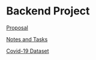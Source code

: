 # Backend Project

[Proposal](https://docs.google.com/document/d/1BdwZFWFfSSjcNo--neUuIj5hWx3hkYwH6CxrvOD7eUM/edit?usp=sharing)

[Notes and Tasks](https://docs.google.com/document/d/1CJQ8bNQejyep2oeIhI_lM2yuSq9l853U1ZT24V2jTEw/edit?usp=sharing)

[Covid-19 Dataset](https://github.com/CSSEGISandData/COVID-19)

